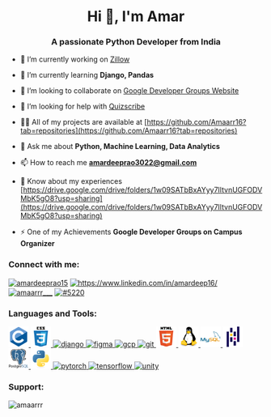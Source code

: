 <h1 align="center">Hi 👋, I'm Amar</h1>
<h3 align="center">A passionate Python Developer from India</h3>

- 🔭 I’m currently working on [Zillow](https://github.com/Amaarr16/Zillow_Data_Analytics)

- 🌱 I’m currently learning **Django, Pandas**

- 👯 I’m looking to collaborate on [Google Developer Groups Website](https://github.com/Amaarr16/gdg-biet-website-v2)

- 🤝 I’m looking for help with [Quizscribe](https://github.com/Kaif9999/Quizcribe)

- 👨‍💻 All of my projects are available at [https://github.com/Amaarr16?tab=repositories](https://github.com/Amaarr16?tab=repositories)

- 💬 Ask me about **Python, Machine Learning, Data Analytics**

- 📫 How to reach me **amardeeprao3022@gmail.com**

- 📄 Know about my experiences [https://drive.google.com/drive/folders/1w09SATbBxAYyy7IltvnUGFODVMbK5gO8?usp=sharing](https://drive.google.com/drive/folders/1w09SATbBxAYyy7IltvnUGFODVMbK5gO8?usp=sharing)

- ⚡ One of my Achievements **Google Developer Groups on Campus Organizer**

<h3 align="left">Connect with me:</h3>
<p align="left">
<a href="https://twitter.com/amardeeprao15" target="blank"><img align="center" src="https://raw.githubusercontent.com/rahuldkjain/github-profile-readme-generator/master/src/images/icons/Social/twitter.svg" alt="amardeeprao15" height="30" width="40" /></a>
<a href="https://linkedin.com/in/https://www.linkedin.com/in/amardeep16/" target="blank"><img align="center" src="https://raw.githubusercontent.com/rahuldkjain/github-profile-readme-generator/master/src/images/icons/Social/linked-in-alt.svg" alt="https://www.linkedin.com/in/amardeep16/" height="30" width="40" /></a>
<a href="https://instagram.com/amaarrr___" target="blank"><img align="center" src="https://raw.githubusercontent.com/rahuldkjain/github-profile-readme-generator/master/src/images/icons/Social/instagram.svg" alt="amaarrr___" height="30" width="40" /></a>
<a href="https://discord.gg/#5220" target="blank"><img align="center" src="https://raw.githubusercontent.com/rahuldkjain/github-profile-readme-generator/master/src/images/icons/Social/discord.svg" alt="#5220" height="30" width="40" /></a>
</p>

<h3 align="left">Languages and Tools:</h3>
<p align="left"> <a href="https://www.cprogramming.com/" target="_blank" rel="noreferrer"> <img src="https://raw.githubusercontent.com/devicons/devicon/master/icons/c/c-original.svg" alt="c" width="40" height="40"/> </a> <a href="https://www.w3schools.com/css/" target="_blank" rel="noreferrer"> <img src="https://raw.githubusercontent.com/devicons/devicon/master/icons/css3/css3-original-wordmark.svg" alt="css3" width="40" height="40"/> </a> <a href="https://www.djangoproject.com/" target="_blank" rel="noreferrer"> <img src="https://cdn.worldvectorlogo.com/logos/django.svg" alt="django" width="40" height="40"/> </a> <a href="https://www.figma.com/" target="_blank" rel="noreferrer"> <img src="https://www.vectorlogo.zone/logos/figma/figma-icon.svg" alt="figma" width="40" height="40"/> </a> <a href="https://cloud.google.com" target="_blank" rel="noreferrer"> <img src="https://www.vectorlogo.zone/logos/google_cloud/google_cloud-icon.svg" alt="gcp" width="40" height="40"/> </a> <a href="https://git-scm.com/" target="_blank" rel="noreferrer"> <img src="https://www.vectorlogo.zone/logos/git-scm/git-scm-icon.svg" alt="git" width="40" height="40"/> </a> <a href="https://www.w3.org/html/" target="_blank" rel="noreferrer"> <img src="https://raw.githubusercontent.com/devicons/devicon/master/icons/html5/html5-original-wordmark.svg" alt="html5" width="40" height="40"/> </a> <a href="https://www.linux.org/" target="_blank" rel="noreferrer"> <img src="https://raw.githubusercontent.com/devicons/devicon/master/icons/linux/linux-original.svg" alt="linux" width="40" height="40"/> </a> <a href="https://www.mysql.com/" target="_blank" rel="noreferrer"> <img src="https://raw.githubusercontent.com/devicons/devicon/master/icons/mysql/mysql-original-wordmark.svg" alt="mysql" width="40" height="40"/> </a> <a href="https://pandas.pydata.org/" target="_blank" rel="noreferrer"> <img src="https://raw.githubusercontent.com/devicons/devicon/2ae2a900d2f041da66e950e4d48052658d850630/icons/pandas/pandas-original.svg" alt="pandas" width="40" height="40"/> </a> <a href="https://www.postgresql.org" target="_blank" rel="noreferrer"> <img src="https://raw.githubusercontent.com/devicons/devicon/master/icons/postgresql/postgresql-original-wordmark.svg" alt="postgresql" width="40" height="40"/> </a> <a href="https://www.python.org" target="_blank" rel="noreferrer"> <img src="https://raw.githubusercontent.com/devicons/devicon/master/icons/python/python-original.svg" alt="python" width="40" height="40"/> </a> <a href="https://pytorch.org/" target="_blank" rel="noreferrer"> <img src="https://www.vectorlogo.zone/logos/pytorch/pytorch-icon.svg" alt="pytorch" width="40" height="40"/> </a> <a href="https://www.tensorflow.org" target="_blank" rel="noreferrer"> <img src="https://www.vectorlogo.zone/logos/tensorflow/tensorflow-icon.svg" alt="tensorflow" width="40" height="40"/> </a> <a href="https://unity.com/" target="_blank" rel="noreferrer"> <img src="https://www.vectorlogo.zone/logos/unity3d/unity3d-icon.svg" alt="unity" width="40" height="40"/> </a> </p>

<h3 align="left">Support:</h3>
<p><a href="https://www.buymeacoffee.com/amaarrr"> <img align="left" src="https://cdn.buymeacoffee.com/buttons/v2/default-yellow.png" height="50" width="210" alt="amaarrr" /></a></p><br><br>
